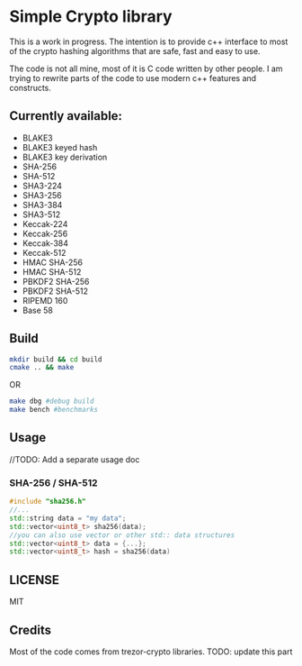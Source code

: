 # Simple Crypto library

This is a work in progress. The intention is to provide c++ interface to most of the crypto hashing algorithms that are safe, fast and easy to use.

The code is not all mine, most of it is C code written by other people. I am trying to rewrite parts of the code to use modern c++ features and constructs.

## Currently available:
- BLAKE3
- BLAKE3 keyed hash
- BLAKE3 key derivation
- SHA-256
- SHA-512
- SHA3-224
- SHA3-256
- SHA3-384
- SHA3-512
- Keccak-224
- Keccak-256
- Keccak-384
- Keccak-512
- HMAC SHA-256
- HMAC SHA-512
- PBKDF2 SHA-256
- PBKDF2 SHA-512
- RIPEMD 160
- Base 58

## Build

```sh
mkdir build && cd build
cmake .. && make
```

OR

```sh
make dbg #debug build
make bench #benchmarks
```

## Usage

//TODO: Add a separate usage doc

### SHA-256 / SHA-512

```cpp
#include "sha256.h"
//...
std::string data = "my data";
std::vector<uint8_t> sha256(data);
//you can also use vector or other std:: data structures
std::vector<uint8_t> data = {...};
std::vector<uint8_t> hash = sha256(data)
```

## LICENSE

MIT

## Credits

Most of the code comes from trezor-crypto libraries.
TODO: update this part
